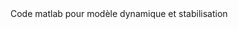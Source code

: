 <div class="alert alert-warning", style="font-size=24px">Code matlab pour modèle dynamique et stabilisation</div>
